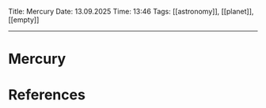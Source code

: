 Title: Mercury
Date: 13.09.2025
Time: 13:46
Tags: [[astronomy]], [[planet]], [[empty]]

---
# Mercury



# References